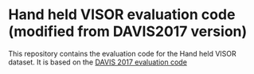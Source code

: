 # Hand held VISOR evaluation code (modified from DAVIS2017 version)

This repository contains the evaluation code for the Hand held VISOR dataset. It is based on the [DAVIS 2017 evaluation code](https://github.com/davisvideochallenge/davis2017-evaluation.git)
